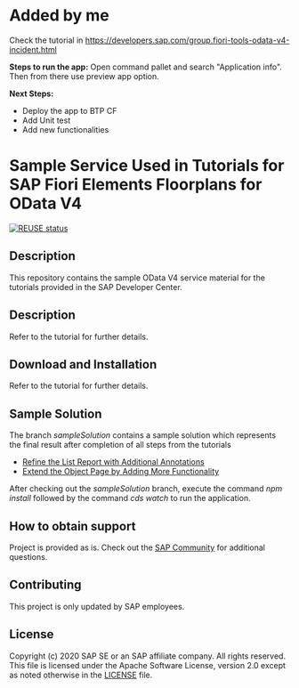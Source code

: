 # Added by me

Check the tutorial in https://developers.sap.com/group.fiori-tools-odata-v4-incident.html

**Steps to run the app:**
Open command pallet and search "Application info". Then from there use preview app option.

**Next Steps:**
- Deploy the app to BTP CF
- Add Unit test
- Add new functionalities


# Sample Service Used in Tutorials for SAP Fiori Elements Floorplans for OData V4

[![REUSE status](https://api.reuse.software/badge/github.com/SAP-samples/fiori-elements-incident-management)](https://api.reuse.software/info/github.com/SAP-samples/fiori-elements-incident-management)

## Description

This repository contains the sample OData V4 service material for the tutorials provided in the SAP Developer Center.

## Description

Refer to the tutorial for further details.

## Download and Installation

Refer to the tutorial for further details.

## Sample Solution

The branch *sampleSolution* contains a sample solution which represents the final result after completion of all steps from the tutorials

* [Refine the List Report with Additional Annotations](https://developers.sap.com/tutorials/fiori-tools-cap-modify-list-report.html)
* [Extend the Object Page by Adding More Functionality](https://developers.sap.com/tutorials/fiori-tools-cap-modify-object-page.html)

After checking out the *sampleSolution* branch, execute the command *npm install* followed by the command *cds watch* to run the application.

## How to obtain support

Project is provided as is. Check out the [SAP Community](https://answers.sap.com) for additional questions.

## Contributing

This project is only updated by SAP employees.


## License

Copyright (c) 2020 SAP SE or an SAP affiliate company. All rights reserved. This file is licensed under the Apache Software License, version 2.0 except as noted otherwise in the [LICENSE](LICENSES/Apache-2.0.txt) file.